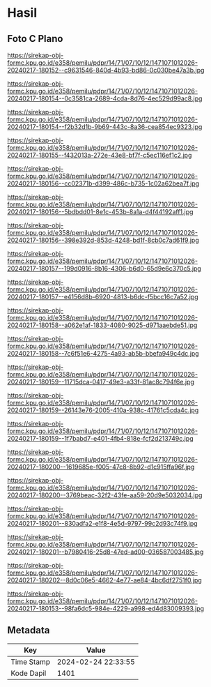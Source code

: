 # Hasil

## Foto C Plano

https://sirekap-obj-formc.kpu.go.id/e358/pemilu/pdpr/14/71/07/10/12/1471071012026-20240217-180152--c9631546-840d-4b93-bd86-0c030be47a3b.jpg

https://sirekap-obj-formc.kpu.go.id/e358/pemilu/pdpr/14/71/07/10/12/1471071012026-20240217-180154--0c3581ca-2689-4cda-8d76-4ec529d99ac8.jpg

https://sirekap-obj-formc.kpu.go.id/e358/pemilu/pdpr/14/71/07/10/12/1471071012026-20240217-180154--f2b32d1b-9b69-443c-8a36-cea854ec9323.jpg

https://sirekap-obj-formc.kpu.go.id/e358/pemilu/pdpr/14/71/07/10/12/1471071012026-20240217-180155--f432013a-272e-43e8-bf7f-c5ec116ef1c2.jpg

https://sirekap-obj-formc.kpu.go.id/e358/pemilu/pdpr/14/71/07/10/12/1471071012026-20240217-180156--cc02371b-d399-486c-b735-1c02a62bea7f.jpg

https://sirekap-obj-formc.kpu.go.id/e358/pemilu/pdpr/14/71/07/10/12/1471071012026-20240217-180156--5bdbdd01-8e1c-453b-8a1a-d4f44192aff1.jpg

https://sirekap-obj-formc.kpu.go.id/e358/pemilu/pdpr/14/71/07/10/12/1471071012026-20240217-180156--398e392d-853d-4248-bd1f-8cb0c7ad61f9.jpg

https://sirekap-obj-formc.kpu.go.id/e358/pemilu/pdpr/14/71/07/10/12/1471071012026-20240217-180157--199d0916-8b16-4306-b6d0-65d9e6c370c5.jpg

https://sirekap-obj-formc.kpu.go.id/e358/pemilu/pdpr/14/71/07/10/12/1471071012026-20240217-180157--e4156d8b-6920-4813-b6dc-f5bcc16c7a52.jpg

https://sirekap-obj-formc.kpu.go.id/e358/pemilu/pdpr/14/71/07/10/12/1471071012026-20240217-180158--a062e1af-1833-4080-9025-d971aaebde51.jpg

https://sirekap-obj-formc.kpu.go.id/e358/pemilu/pdpr/14/71/07/10/12/1471071012026-20240217-180158--7c6f51e6-4275-4a93-ab5b-bbefa949c4dc.jpg

https://sirekap-obj-formc.kpu.go.id/e358/pemilu/pdpr/14/71/07/10/12/1471071012026-20240217-180159--11715dca-0417-49e3-a33f-81ac8c794f6e.jpg

https://sirekap-obj-formc.kpu.go.id/e358/pemilu/pdpr/14/71/07/10/12/1471071012026-20240217-180159--26143e76-2005-410a-938c-41761c5cda4c.jpg

https://sirekap-obj-formc.kpu.go.id/e358/pemilu/pdpr/14/71/07/10/12/1471071012026-20240217-180159--1f7babd7-e401-4fb4-818e-fcf2d213749c.jpg

https://sirekap-obj-formc.kpu.go.id/e358/pemilu/pdpr/14/71/07/10/12/1471071012026-20240217-180200--1619685e-f005-47c8-8b92-d1c915ffa96f.jpg

https://sirekap-obj-formc.kpu.go.id/e358/pemilu/pdpr/14/71/07/10/12/1471071012026-20240217-180200--3769beac-32f2-43fe-aa59-20d9e5032034.jpg

https://sirekap-obj-formc.kpu.go.id/e358/pemilu/pdpr/14/71/07/10/12/1471071012026-20240217-180201--830adfa2-e1f8-4e5d-9797-99c2d93c74f9.jpg

https://sirekap-obj-formc.kpu.go.id/e358/pemilu/pdpr/14/71/07/10/12/1471071012026-20240217-180201--b7980416-25d8-47ed-ad00-036587003485.jpg

https://sirekap-obj-formc.kpu.go.id/e358/pemilu/pdpr/14/71/07/10/12/1471071012026-20240217-180202--8d0c06e5-4662-4e77-ae84-4bc6df2751f0.jpg

https://sirekap-obj-formc.kpu.go.id/e358/pemilu/pdpr/14/71/07/10/12/1471071012026-20240217-180153--98fa6dc5-984e-4229-a998-ed4d83009393.jpg


## Metadata

| Key        | Value               |
| ---------- | ------------------- |
| Time Stamp | 2024-02-24 22:33:55 |
| Kode Dapil | 1401                |



